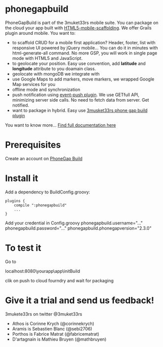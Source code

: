 phonegapbuild
=============

PhoneGapBuild is part of the 3muket33rs mobile suite. You can package on the cloud your app built with [HTML5-mobile-scaffolding](https://github.com/3musket33rs/html5-mobile-scaffolding).
 We offer Grails plugin around mobile. You want to:


- to scaffold CRUD for a mobile first application? Header, footer, list with responsive UI powered by jQuery mobile... 
You can do it in minutes with html-generate-all command. No more GSP, you will work in single page mode with HTML5 and JavaScript.
- to geolocate your position. Easy use convention, add **latitude** and **longitude** attribute to you doamain class.
- geolocate with mongoDB we integrate with
- use Google Maps to add markers, move markers, we wrapped Google Map services for you
- offline mode and synchronization
- push notification using [event-push plugin](http://grails.org/plugin/events-push). We use GETfull API, minimizing server side calls. No need to fetch data from server. Get notified.
- want to package in hybrid. Easy use [3musket33rs phone gap build plugin](https://github.com/3musket33rs/phonegapbuild)

You want to know more... [Find full documentation here](http://3musket33rs.github.com/html5-mobile-scaffolding/)

Prerequisites
=============
Create an account on [PhoneGap Build](https://build.phonegap.com/)

Install it
===========

Add a dependency to BuildConfig.groovy:

    plugins {
        compile ":phonegapbuild"
        ...
    }

Add your credential in Config.groovy
phonegapbuild.username="..."
phonegapbuild.password="..."
phonegapbuild.phonegapversion="2.3.0"

To test it
===========

Go to

  localhost:8080\yourapp\app\initBuild

clik on push to cloud fourndry and wait for packaging

Give it a trial and send us feedback!
====================================

3mukete33rs on twitter @3muket33rs 
- Athos is Corinne Krych (@corinnekrych)
- Aramis is Sebastien Blanc (@sebi2706)
- Porthos is Fabrice Matrat (@fabricematrat)
- D'artagnain is Mathieu Bruyen (@mathbruyen)

